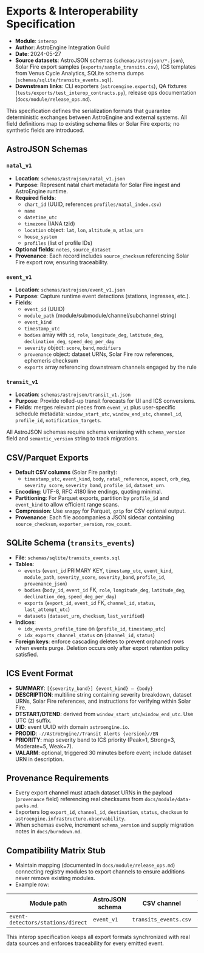 # Exports & Interoperability Specification

- **Module**: `interop`
- **Author**: AstroEngine Integration Guild
- **Date**: 2024-05-27
- **Source datasets**: AstroJSON schemas (`schemas/astrojson/*.json`), Solar Fire export samples (`exports/sample_transits.csv`), ICS templates from Venus Cycle Analytics, SQLite schema dumps (`schemas/sqlite/transits_events.sql`).
- **Downstream links**: CLI exporters (`astroengine.exports`), QA fixtures (`tests/exports/test_interop_contracts.py`), release ops documentation (`docs/module/release_ops.md`).

This specification defines the serialization formats that guarantee deterministic exchanges between AstroEngine and external systems. All field definitions map to existing schema files or Solar Fire exports; no synthetic fields are introduced.

## AstroJSON Schemas

### `natal_v1`

- **Location**: `schemas/astrojson/natal_v1.json`
- **Purpose**: Represent natal chart metadata for Solar Fire ingest and AstroEngine runtime.
- **Required fields**:
  - `chart_id` (UUID, references `profiles/natal_index.csv`)
  - `name`
  - `datetime_utc`
  - `timezone` (IANA tzid)
  - `location` object: `lat`, `lon`, `altitude_m`, `atlas_urn`
  - `house_system`
  - `profiles` (list of profile IDs)
- **Optional fields**: `notes`, `source_dataset`
- **Provenance**: Each record includes `source_checksum` referencing Solar Fire export row, ensuring traceability.

### `event_v1`

- **Location**: `schemas/astrojson/event_v1.json`
- **Purpose**: Capture runtime event detections (stations, ingresses, etc.).
- **Fields**:
  - `event_id` (UUID)
  - `module_path` (module/submodule/channel/subchannel string)
  - `event_kind`
  - `timestamp_utc`
  - `bodies` array with `id`, `role`, `longitude_deg`, `latitude_deg`, `declination_deg`, `speed_deg_per_day`
  - `severity` object: `score`, `band`, `modifiers`
  - `provenance` object: dataset URNs, Solar Fire row references, ephemeris checksum
  - `exports` array referencing downstream channels engaged by the rule

### `transit_v1`

- **Location**: `schemas/astrojson/transit_v1.json`
- **Purpose**: Provide rolled-up transit forecasts for UI and ICS conversions.
- **Fields**: merges relevant pieces from `event_v1` plus user-specific schedule metadata: `window_start_utc`, `window_end_utc`, `channel_id`, `profile_id`, `notification_targets`.

All AstroJSON schemas require schema versioning with `schema_version` field and `semantic_version` string to track migrations.

## CSV/Parquet Exports

- **Default CSV columns** (Solar Fire parity):
  - `timestamp_utc`, `event_kind`, `body`, `natal_reference`, `aspect`, `orb_deg`, `severity_score`, `severity_band`, `profile_id`, `dataset_urn`.
- **Encoding**: UTF-8, RFC 4180 line endings, quoting minimal.
- **Partitioning**: For Parquet exports, partition by `profile_id` and `event_kind` to allow efficient range scans.
- **Compression**: Use `snappy` for Parquet, `gzip` for CSV optional output.
- **Provenance**: Each file accompanies a JSON sidecar containing `source_checksum`, `exporter_version`, `row_count`.

## SQLite Schema (`transits_events`)

- **File**: `schemas/sqlite/transits_events.sql`
- **Tables**:
  - `events` (`event_id` PRIMARY KEY, `timestamp_utc`, `event_kind`, `module_path`, `severity_score`, `severity_band`, `profile_id`, `provenance_json`)
  - `bodies` (`body_id`, `event_id` FK, `role`, `longitude_deg`, `latitude_deg`, `declination_deg`, `speed_deg_per_day`)
  - `exports` (`export_id`, `event_id` FK, `channel_id`, `status`, `last_attempt_utc`)
  - `datasets` (`dataset_urn`, `checksum`, `last_verified`)
- **Indices**:
  - `idx_events_profile_time` on (`profile_id`, `timestamp_utc`)
  - `idx_exports_channel_status` on (`channel_id`, `status`)
- **Foreign keys**: enforce cascading deletes to prevent orphaned rows when events purge. Deletion occurs only after export retention policy satisfied.

## ICS Event Format

- **SUMMARY**: `[{severity_band}] {event_kind} — {body}`
- **DESCRIPTION**: multiline string containing severity breakdown, dataset URNs, Solar Fire references, and instructions for verifying within Solar Fire.
- **DTSTART/DTEND**: derived from `window_start_utc`/`window_end_utc`. Use UTC (`Z`) suffix.
- **UID**: event UUID with domain `astroengine.io`.
- **PRODID**: `-//AstroEngine//Transit Alerts {version}//EN`
- **PRIORITY**: map severity band to ICS priority (Peak=1, Strong=3, Moderate=5, Weak=7).
- **VALARM**: optional, triggered 30 minutes before event; include dataset URN in description.

## Provenance Requirements

- Every export channel must attach dataset URNs in the payload (`provenance` field) referencing real checksums from `docs/module/data-packs.md`.
- Exporters log `export_id`, `channel_id`, `destination`, `status`, `checksum` to `astroengine.infrastructure.observability`.
- When schemas evolve, increment `schema_version` and supply migration notes in `docs/burndown.md`.

## Compatibility Matrix Stub

- Maintain mapping (documented in `docs/module/release_ops.md`) connecting registry modules to export channels to ensure additions never remove existing modules.
- Example row:

| Module path | AstroJSON schema | CSV channel | SQLite table | ICS template |
| ----------- | ---------------- | ----------- | ------------ | ------------ |
| `event-detectors/stations/direct` | `event_v1` | `transits_events.csv` | `events` | `station_alert.ics` |

This interop specification keeps all export formats synchronized with real data sources and enforces traceability for every emitted event.
